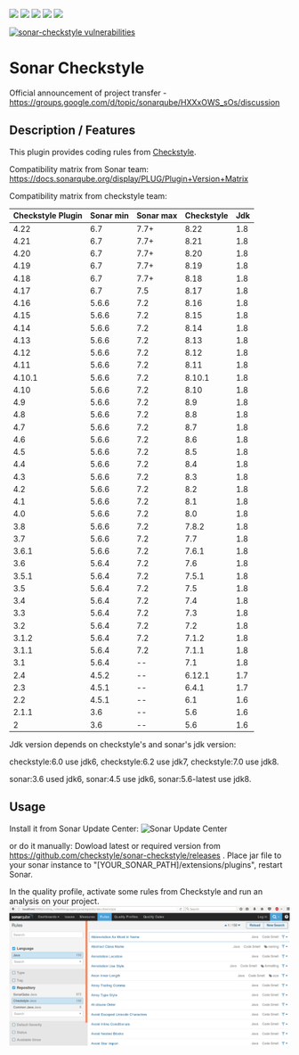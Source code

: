 [![][travis img]][travis]
[![][wercker img]][wercker]
[![][circleci img]][circleci]
[![][teamcity img]][teamcity]
[![][sonar img]][sonar]

[![sonar-checkstyle vulnerabilities][snyk-sonar img]][snyk-sonar]

Sonar Checkstyle
==========

Official announcement of project transfer - https://groups.google.com/d/topic/sonarqube/HXXxOWS_sOs/discussion

## Description / Features

This plugin provides coding rules from [Checkstyle](http://checkstyle.sourceforge.net/).

Compatibility matrix from Sonar team: https://docs.sonarqube.org/display/PLUG/Plugin+Version+Matrix

Compatibility matrix from checkstyle team:

Checkstyle Plugin|Sonar min|Sonar max|Checkstyle|Jdk
-----------------|---------|---------|----------|---
4.22|6.7  |7.7+|8.22|1.8
4.21|6.7  |7.7+|8.21|1.8
4.20|6.7  |7.7+|8.20|1.8
4.19|6.7  |7.7+|8.19|1.8
4.18|6.7  |7.7+|8.18|1.8
4.17|6.7  |7.5|8.17|1.8
4.16|5.6.6|7.2|8.16|1.8
4.15|5.6.6|7.2|8.15|1.8
4.14|5.6.6|7.2|8.14|1.8
4.13|5.6.6|7.2|8.13|1.8
4.12|5.6.6|7.2|8.12|1.8
4.11|5.6.6|7.2|8.11|1.8
4.10.1|5.6.6|7.2|8.10.1|1.8
4.10|5.6.6|7.2|8.10|1.8
4.9|5.6.6|7.2|8.9|1.8
4.8|5.6.6|7.2|8.8|1.8
4.7|5.6.6|7.2|8.7|1.8
4.6|5.6.6|7.2|8.6|1.8
4.5|5.6.6|7.2|8.5|1.8
4.4|5.6.6|7.2|8.4|1.8
4.3|5.6.6|7.2|8.3|1.8
4.2|5.6.6|7.2|8.2|1.8
4.1|5.6.6|7.2|8.1|1.8
4.0|5.6.6|7.2|8.0|1.8
3.8|5.6.6|7.2|7.8.2|1.8
3.7|5.6.6|7.2|7.7|1.8
3.6.1|5.6.6|7.2|7.6.1|1.8
3.6|5.6.4|7.2|7.6|1.8
3.5.1|5.6.4|7.2|7.5.1|1.8
3.5|5.6.4|7.2|7.5|1.8
3.4|5.6.4|7.2|7.4|1.8
3.3|5.6.4|7.2|7.3|1.8
3.2|5.6.4|7.2|7.2|1.8
3.1.2|5.6.4|7.2|7.1.2|1.8
3.1.1|5.6.4|7.2|7.1.1|1.8
3.1|5.6.4|--|7.1|1.8
2.4|4.5.2|--|6.12.1|1.7
2.3|4.5.1|--|6.4.1|1.7
2.2|4.5.1|--|6.1|1.6
2.1.1|3.6|--|5.6|1.6
2|3.6|--|5.6|1.6


Jdk version depends on checkstyle's and sonar's jdk version:

checkstyle:6.0 use jdk6, checkstyle:6.2 use jdk7, checkstyle:7.0 use jdk8.

sonar:3.6 used jdk6, sonar:4.5 use jdk6, sonar:5.6-latest use jdk8.

## Usage
Install it from Sonar Update Center:
![Sonar Update Center](https://cloud.githubusercontent.com/assets/812984/23023964/e850b208-f40c-11e6-9577-a8e449de7e1d.png)

or do it manually:
Dowload latest or required version from https://github.com/checkstyle/sonar-checkstyle/releases .
Place jar file to your sonar instance to "[YOUR_SONAR_PATH]/extensions/plugins", restart Sonar.

In the quality profile, activate some rules from Checkstyle and run an analysis on your project.
![checkstlye rules in sonar](https://github.com/checkstyle/resources/raw/master/img/sonar-wiki/sonar-in-docker.PNG)

[travis]:https://travis-ci.org/checkstyle/sonar-checkstyle/builds
[travis img]:https://secure.travis-ci.org/checkstyle/sonar-checkstyle.png

[teamcity]:https://teamcity.jetbrains.com/viewType.html?buildTypeId=Checkstyle_SonarCheckstyleIdeaInspectionsMaster
[teamcity img]:https://teamcity.jetbrains.com/app/rest/builds/buildType:(id:Checkstyle_SonarCheckstyleIdeaInspectionsMaster)/statusIcon

[sonar]:https://sonarcloud.io/dashboard?id=checkstyle_sonar-checkstyle
[sonar img]:https://sonarcloud.io/api/project_badges/measure?project=checkstyle_sonar-checkstyle&metric=alert_status

[wercker]: https://app.wercker.com/project/bykey/ece513d8a6eb70207dd3b805b63e8d1c
[wercker img]: https://app.wercker.com/status/ece513d8a6eb70207dd3b805b63e8d1c/s/master

[circleci]: https://circleci.com/gh/checkstyle/sonar-checkstyle/tree/master
[circleci img]: https://circleci.com/gh/checkstyle/sonar-checkstyle/tree/master.svg?style=svg

[snyk-sonar]: https://snyk.io/test/github/checkstyle/sonar-checkstyle?targetFile=pom.xml
[snyk-sonar img]: https://snyk.io/test/github/checkstyle/sonar-checkstyle/badge.svg?targetFile=pom.xml

